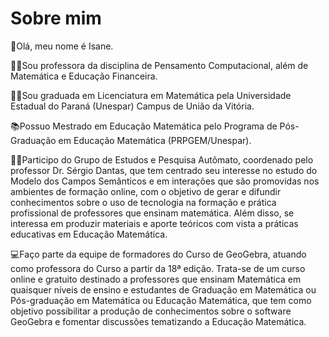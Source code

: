 # Sobre mim

👋Olá, meu nome é Isane.

👩‍🏫Sou professora da disciplina de Pensamento Computacional, além de Matemática e Educação Financeira.

👩‍🎓Sou graduada em Licenciatura em Matemática pela Universidade Estadual do Paraná (Unespar) Campus de União da Vitória.

📚Possuo Mestrado em Educação Matemática pelo Programa de Pós-Graduação em Educação Matemática (PRPGEM/Unespar).

👨‍💻Participo do Grupo de Estudos e Pesquisa Autômato, coordenado pelo professor Dr. Sérgio Dantas, que tem centrado seu interesse no estudo do Modelo dos Campos Semânticos e em interações que são promovidas nos ambientes de formação online, com o objetivo de gerar e difundir conhecimentos sobre o uso de tecnologia na formação e prática profissional de professores que ensinam matemática. Além disso, se interessa em produzir materiais e aporte teóricos com vista a práticas educativas em Educação Matemática.

💻Faço parte da equipe de formadores do Curso de GeoGebra, atuando como professora do Curso a partir da 18ª edição. Trata-se de um curso online e gratuito destinado a professores que ensinam Matemática em quaisquer níveis de ensino e estudantes de Graduação em Matemática ou Pós-graduação em Matemática ou Educação Matemática, que tem como objetivo possibilitar a produção de conhecimentos sobre o software GeoGebra e fomentar discussões tematizando a Educação Matemática.
